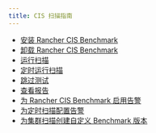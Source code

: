 ```yaml
---
title: CIS 扫描指南
---
```


<head>
  <link rel="canonical" href="https://ranchermanager.docs.rancher.com/zh/how-to-guides/advanced-user-guides/cis-scan-guides"/>
</head>

- [安装 Rancher CIS Benchmark](install-rancher-cis-benchmark.md)
- [卸载 Rancher CIS Benchmark](uninstall-rancher-cis-benchmark.md)
- [运行扫描](run-a-scan.md)
- [定时运行扫描](run-a-scan-periodically-on-a-schedule.md)
- [跳过测试](skip-tests.md)
- [查看报告](view-reports.md)
- [为 Rancher CIS Benchmark 启用告警](enable-alerting-for-rancher-cis-benchmark.md)
- [为定时扫描配置告警](configure-alerts-for-periodic-scan-on-a-schedule.md)
- [为集群扫描创建自定义 Benchmark 版本](create-a-custom-benchmark-version-to-run.md)